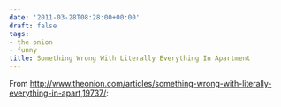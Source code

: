 ```yaml
---
date: '2011-03-28T08:28:00+00:00'
draft: false
tags:
- the onion
- funny
title: Something Wrong With Literally Everything In Apartment
---
```


From http://www.theonion.com/articles/something-wrong-with-literally-everything-in-apart,19737/:
